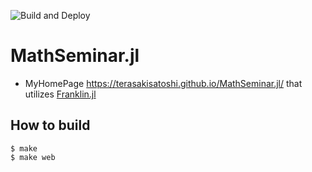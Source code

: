 ![Build and Deploy](https://github.com/terasakisatoshi/MathSeminar.jl/workflows/Build%20and%20Deploy/badge.svg)

# MathSeminar.jl

- MyHomePage https://terasakisatoshi.github.io/MathSeminar.jl/ that utilizes [Franklin.jl](https://franklinjl.org/)

## How to build


```console
$ make
$ make web
```
